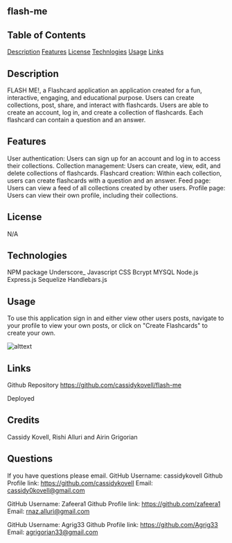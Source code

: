 ## flash-me 

## Table of Contents
[Description](#description)
[Features](#features)
[License](#license)
[Technlogies](#technologies)
[Usage](#usage)
[Links](#links)


## Description
FLASH ME!, a Flashcard application an application created for a fun, interactive, engaging, and educational purpose. Users can create collections, post, share, and interact with flashcards. Users are able to create an account, log in, and create a  collection of flashcards. Each flashcard can contain a question and an answer.

## Features
User authentication: Users can sign up for an account and log in to access their collections.
Collection management: Users can create, view, edit, and delete collections of flashcards.
Flashcard creation: Within each collection, users can create flashcards with a question and an answer.
Feed page: Users can view a feed of all collections created by other users.
Profile page: Users can view their own profile, including their collections.

## License
N/A

## Technologies
NPM package Underscore_
Javascript
CSS
Bcrypt
MYSQL
Node.js
Express.js
Sequelize
Handlebars.js

## Usage
To use this application sign in and either view other users posts, navigate to your profile to view your own posts, or click on "Create Flashcards" to create your own.

![alttext](./assets/SC.png)

## Links
Github Repository
https://github.com/cassidykovell/flash-me

Deployed

## Credits
Cassidy Kovell, Rishi Alluri and Airin Grigorian

## Questions
 If you have questions please email. 
GitHub Username: cassidykovell
Github Profile link: https://github.com/cassidykovell
Email: cassidy0kovell@gmail.com

GitHub Username: Zafeera1
Github Profile link: https://github.com/zafeera1
Email: rnaz.alluri@gmail.com

GitHub Username: Agrig33
Github Profile link: https://github.com/Agrig33
Email: agrigorian33@gmail.com